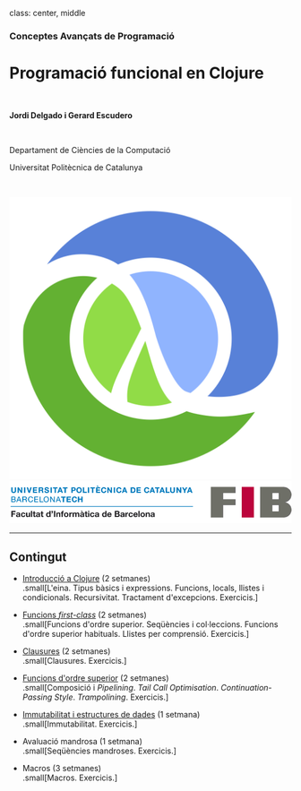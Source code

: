 class: center, middle

### Conceptes Avançats de Programació

# Programació funcional en Clojure

<br>

**Jordi Delgado i Gerard Escudero**

<br>

Departament de Ciències de la Computació

Universitat Politècnica de Catalunya

<br>

![:scale 12%](figures/clojure_logo.png) ![:scale 75%](figures/fib.png)

---

## Contingut

- [Introducció a Clojure](introduccio.html) (2 setmanes) <br>
.small[L'eina. Tipus bàsics i expressions. Funcions, locals, llistes i condicionals. Recursivitat. Tractament d'excepcions. Exercicis.]

- [Funcions *first-class*](firstClass.html) (2 setmanes) <br>
.small[Funcions d'ordre superior. Seqüències i col·leccions. Funcions d'ordre superior habituals. Llistes per comprensió. Exercicis.]

- [Clausures](clausures.html) (2 setmanes) <br>
.small[Clausures. Exercicis.]

- [Funcions d'ordre superior](ordre-superior.html) (2 setmanes) <br>
.small[Composició i *Pipelining*. *Tail Call Optimisation*. *Continuation-Passing Style*. *Trampolining*. Exercicis.]

- [Immutabilitat i estructures de dades](immutabilitat.html) (1 setmana) <br>
.small[Immutabilitat. Exercicis.]

- Avaluació mandrosa (1 setmana) <br>
.small[Seqüències mandroses. Exercicis.]

- Macros (3 setmanes) <br>
.small[Macros. Exercicis.]

